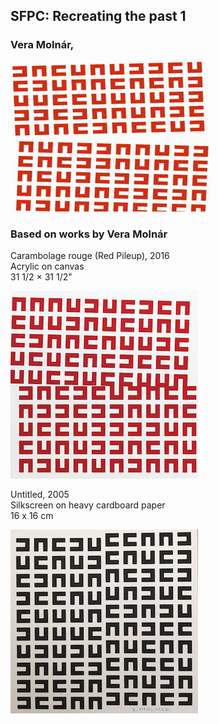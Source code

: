 ## SFPC: Recreating the past 1
### Vera Molnár, 


![Sample output](https://github.com/meltar/sfpc-generative-1-vera-molnar/blob/master/render.gif)

### Based on works by Vera Molnár

Carambolage rouge (Red Pileup), 2016  
Acrylic on canvas  
31 1/2 × 31 1/2"  

![Untitled](https://github.com/meltar/sfpc-generative-1-vera-molnar/blob/master/molnar_red_pileup_2016.jpg)

Untitled, 2005  
Silkscreen on heavy cardboard paper  
16 x 16 cm   

![Untitled](https://github.com/meltar/sfpc-generative-1-vera-molnar/blob/master/untitled.jpg)
